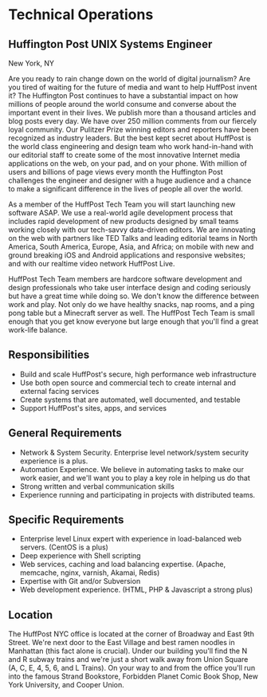 Technical Operations
====================
Huffington Post UNIX Systems Engineer
-------------------------------------
New York, NY

Are you ready to rain change down on the world of digital journalism? Are you tired of waiting for the future of media and want to help HuffPost invent it? The Huffington Post continues to have a substantial impact on how millions of people around the world consume and converse about the important event in their lives. We publish more than a thousand articles and blog posts every day. We have over 250 million comments from our fiercely loyal community. Our Pulitzer Prize winning editors and reporters have been recognized as industry leaders. But the best kept secret about HuffPost is the world class engineering and design team who work hand-in-hand with our editorial staff to create some of the most innovative Internet media applications on the web, on your pad, and on your phone. With million of users and billions of page views every month the Huffington Post challenges the engineer and designer with a huge audience and a chance to make a significant difference in the lives of people all over the world.

As a member of the HuffPost Tech Team you will start launching new software ASAP. We use a real-world agile development process that includes rapid development of new products designed by small teams working closely with our tech-savvy data-driven editors. We are innovating on the web with partners like TED Talks and leading editorial teams in North America, South America, Europe, Asia, and Africa; on mobile with new and ground breaking iOS and Android applications and responsive websites; and with our realtime video network HuffPost Live.

HuffPost Tech Team members are hardcore software development and design professionals who take user interface design and coding seriously but have a great time while doing so. We don't know the difference between work and play. Not only do we have healthy snacks, nap rooms, and a ping pong table but a Minecraft server as well. The HuffPost Tech Team is small enough that you get know everyone but large enough that you'll find a great work-life balance.

Responsibilities
----------------
* Build and scale HuffPost's secure, high performance web infrastructure
* Use both open source and commercial tech to create internal and external facing services
* Create systems that are automated, well documented, and testable
* Support HuffPost's sites, apps, and services


General Requirements
--------------------
* Network & System Security. Enterprise level network/system security experience is a plus. 
* Automation Experience. We believe in automating tasks to make our work easier, and we'll want you to play a key role in helping us do that
* Strong written and verbal communication skills 
* Experience running and participating in projects with distributed teams. 

Specific Requirements
---------------------
* Enterprise level Linux expert with experience in load-balanced web servers. (CentOS is a plus) 
* Deep experience with Shell scripting
* Web services, caching and load balancing expertise. (Apache, memcache, nginx, varnish, Akamai, Redis)
* Expertise with Git and/or Subversion
* Web development experience. (HTML, PHP & Javascript a strong plus)

Location
--------
The HuffPost NYC office is located at the corner of Broadway and East 9th Street. We're next door to the East Village and best ramen noodles in Manhattan (this fact alone is crucial). Under our building you'll find the N and R subway trains and we're just a short walk away from Union Square (A, C, E, 4, 5, 6, and L Trains). On your way to and from the office you'll run into the famous Strand Bookstore, Forbidden Planet Comic Book Shop, New York University, and Cooper Union.
